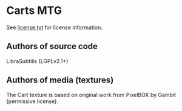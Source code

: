 Carts MTG
=========
See [license.txt](./license.txt) for license information.

Authors of source code
----------------------
LibraSubtilis (LGPLv2.1+)

Authors of media (textures)
---------------------------
The Cart texture is based on original work from PixelBOX by Gambit (permissive
license).

